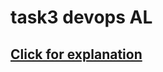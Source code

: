 # task3 devops AL
## [Click for explanation](https://mynk.home.blog/2020/06/29/jenkins-pipeline-for-deployment-on-top-of-kubernetes/)
